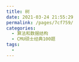 ```yaml
---
title: 树
date: 2021-03-24 21:55:29
permalink: /pages/7cf759/
categories:
  - 算法和数据结构
  - CMU硕士经典100题
tags:
  - 
---
```

